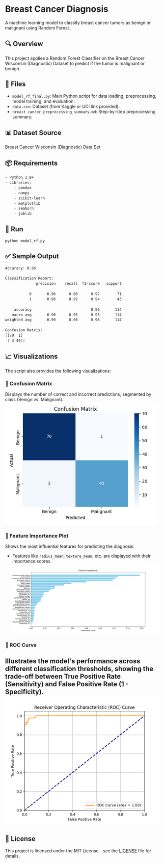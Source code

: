 # Breast Cancer Diagnosis

A machine learning model to classify breast cancer tumors as benign or malignant using Random Forest.

## 🔍 Overview
This project applies a Random Forest Classifier on the Breast Cancer Wisconsin (Diagnostic) Dataset to predict if the tumor is malignant or benign.

## 📂 Files
- `model_rf_final.py`: Main Python script for data loading, preprocessing, model training, and evaluation.
- `data.csv`: Dataset (from Kaggle or UCI link provided).
- `breast_cancer_preprocessing_summary.md`: Step-by-step preprocessing summary.

## 📊 Dataset Source
[Breast Cancer Wisconsin (Diagnostic) Data Set](https://www.kaggle.com/datasets/uciml/breast-cancer-wisconsin-data)

## 📦 Requirements
```bash
- Python 3.8+
- Libraries:
    - pandas
    - numpy
    - scikit-learn
    - matplotlib
    - seaborn
    - joblib
```
## 🚀 Run
```bash
python model_rf.py
```
## ✅ Sample Output
```bash
Accuracy: 0.96

Classification Report:
              precision    recall  f1-score   support

           0       0.96      0.98      0.97        71
           1       0.96      0.92      0.94        43

    accuracy                           0.96       114
   macro avg       0.96      0.95      0.95       114
weighted avg       0.96      0.96      0.96       114

Confusion Matrix:
[[70  1]
 [ 3 40]]
```
## 📈 Visualizations
The script also provides the following visualizations:

### 🔹 Confusion Matrix 
Displays the number of correct and incorrect predictions, segmented by class (Benign vs. Malignant).
![Confusion Matrix](images/confusion_matrix.png)

### 🔹 Feature Importance Plot
Shows the most influential features for predicting the diagnosis:
- Features like `radius_mean`, `texture_mean`, etc. are displayed with their importance scores.
![Feature Importance](images/feature_importance.png)

### 🔹 ROC Curve
Illustrates the model's performance across different classification thresholds, showing the trade-off between True Positive Rate (Sensitivity) and False Positive Rate (1 - Specificity).
![ROC Curve](images/roc_curve.png)
---


## 📜 License
This project is licensed under the MIT License - see the [LICENSE](LICENSE) file for details.
